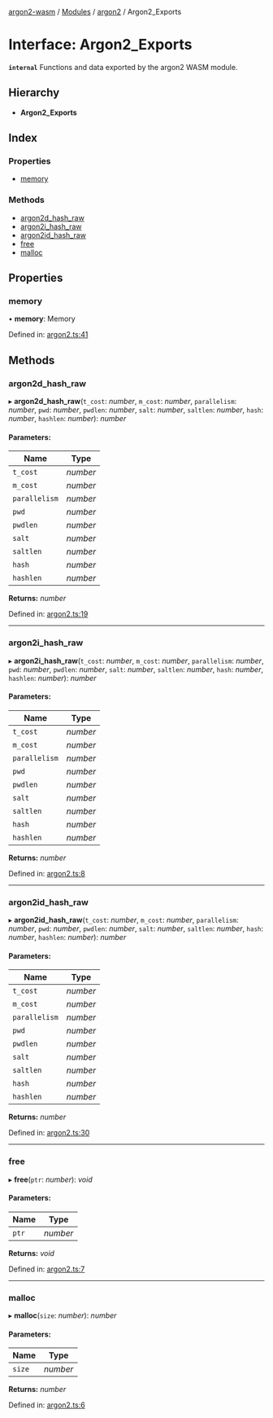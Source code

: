 [argon2-wasm](../README.md) / [Modules](../modules.md) / [argon2](../modules/argon2.md) / Argon2_Exports

# Interface: Argon2\_Exports

**`internal`** 
Functions and data exported by the argon2 WASM module.

## Hierarchy

* **Argon2_Exports**

## Index

### Properties

* [memory](argon2.argon2_exports.md#memory)

### Methods

* [argon2d\_hash\_raw](argon2.argon2_exports.md#argon2d_hash_raw)
* [argon2i\_hash\_raw](argon2.argon2_exports.md#argon2i_hash_raw)
* [argon2id\_hash\_raw](argon2.argon2_exports.md#argon2id_hash_raw)
* [free](argon2.argon2_exports.md#free)
* [malloc](argon2.argon2_exports.md#malloc)

## Properties

### memory

• **memory**: Memory

Defined in: [argon2.ts:41](https://github.com/very-amused/argon2-wasm/blob/bd1de65/src/argon2.ts#L41)

## Methods

### argon2d\_hash\_raw

▸ **argon2d_hash_raw**(`t_cost`: *number*, `m_cost`: *number*, `parallelism`: *number*, `pwd`: *number*, `pwdlen`: *number*, `salt`: *number*, `saltlen`: *number*, `hash`: *number*, `hashlen`: *number*): *number*

#### Parameters:

Name | Type |
------ | ------ |
`t_cost` | *number* |
`m_cost` | *number* |
`parallelism` | *number* |
`pwd` | *number* |
`pwdlen` | *number* |
`salt` | *number* |
`saltlen` | *number* |
`hash` | *number* |
`hashlen` | *number* |

**Returns:** *number*

Defined in: [argon2.ts:19](https://github.com/very-amused/argon2-wasm/blob/bd1de65/src/argon2.ts#L19)

___

### argon2i\_hash\_raw

▸ **argon2i_hash_raw**(`t_cost`: *number*, `m_cost`: *number*, `parallelism`: *number*, `pwd`: *number*, `pwdlen`: *number*, `salt`: *number*, `saltlen`: *number*, `hash`: *number*, `hashlen`: *number*): *number*

#### Parameters:

Name | Type |
------ | ------ |
`t_cost` | *number* |
`m_cost` | *number* |
`parallelism` | *number* |
`pwd` | *number* |
`pwdlen` | *number* |
`salt` | *number* |
`saltlen` | *number* |
`hash` | *number* |
`hashlen` | *number* |

**Returns:** *number*

Defined in: [argon2.ts:8](https://github.com/very-amused/argon2-wasm/blob/bd1de65/src/argon2.ts#L8)

___

### argon2id\_hash\_raw

▸ **argon2id_hash_raw**(`t_cost`: *number*, `m_cost`: *number*, `parallelism`: *number*, `pwd`: *number*, `pwdlen`: *number*, `salt`: *number*, `saltlen`: *number*, `hash`: *number*, `hashlen`: *number*): *number*

#### Parameters:

Name | Type |
------ | ------ |
`t_cost` | *number* |
`m_cost` | *number* |
`parallelism` | *number* |
`pwd` | *number* |
`pwdlen` | *number* |
`salt` | *number* |
`saltlen` | *number* |
`hash` | *number* |
`hashlen` | *number* |

**Returns:** *number*

Defined in: [argon2.ts:30](https://github.com/very-amused/argon2-wasm/blob/bd1de65/src/argon2.ts#L30)

___

### free

▸ **free**(`ptr`: *number*): *void*

#### Parameters:

Name | Type |
------ | ------ |
`ptr` | *number* |

**Returns:** *void*

Defined in: [argon2.ts:7](https://github.com/very-amused/argon2-wasm/blob/bd1de65/src/argon2.ts#L7)

___

### malloc

▸ **malloc**(`size`: *number*): *number*

#### Parameters:

Name | Type |
------ | ------ |
`size` | *number* |

**Returns:** *number*

Defined in: [argon2.ts:6](https://github.com/very-amused/argon2-wasm/blob/bd1de65/src/argon2.ts#L6)

